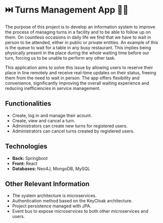 # ⏭️ Turns Management App 👩‍💻

The purpose of this project is to develop an information system to improve the process of managing turns in a facility and to be able 
to follow up on them. On countless occasions in daily life we find that we have to wait in person to be attended, either in public or 
private entities. An example of this is the queue to wait for a table in any busy restaurant. This implies being physically present in
the place during the whole waiting time before our turn, forcing us to be unable to perform any other task.

This application aims to solve this issue by allowing users to reserve their place in line remotely and receive real-time
updates on their status, freeing them from the need to wait in person. The app offers flexibility and convenience,
significantly improving the overall waiting experience and reducing inefficiencies in service management.

<h2>Functionalities</h2>

- Create, log in and manage their acount.
- Create, view and cancel a turn.
- Administrators can create new turns for registered users.
- Administrators can cancel turns created by registered users.

<h2>Technologies</h2>

- <b>Back:</b> Springboot 
- <b>Front:</b> React 
- <b>Databases:</b> Neo4J, MongoDB, MySQL</b>

<h2>Other Relevant Information</h2>

- The system architecture is microservices.
- Authentication method based on the KeyCloak architecture.
- Project persistence managed with JPA.
- Event bus to expose microservices to both other microservices and users.
